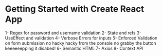 # Getting Started with Create React App
1- Regex for password and username validation
2- State and refs
3- UseEffect and validation
4- Verbose Errors for inputs
5- Enforced Validation on form submission no hacky hacky from the console no grabby the button keeeeeepping it disabed!
6- Semantic HTML
7- Axios
8- Context API
